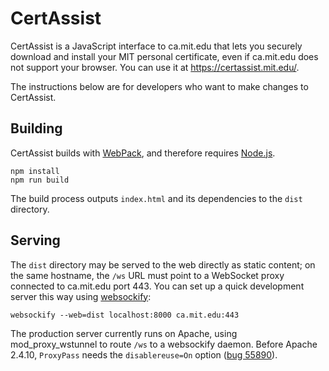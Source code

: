 # CertAssist

CertAssist is a JavaScript interface to ca.mit.edu that lets you securely
download and install your MIT personal certificate, even if ca.mit.edu
does not support your browser. You can use it at https://certassist.mit.edu/.

The instructions below are for developers who want to make changes to CertAssist.

## Building

CertAssist builds with [WebPack](https://webpack.js.org/), and therefore requires [Node.js](https://nodejs.org/).

    npm install
    npm run build

The build process outputs `index.html` and its dependencies to the `dist` directory.

## Serving

The `dist` directory may be served to the web directly as static content; on the same hostname, the `/ws` URL must point to a WebSocket proxy connected to ca.mit.edu port 443. You can set up a quick development server this way using [websockify](https://github.com/novnc/websockify):

    websockify --web=dist localhost:8000 ca.mit.edu:443

The production server currently runs on Apache, using mod_proxy_wstunnel to route `/ws` to a websockify daemon. Before Apache 2.4.10, `ProxyPass` needs the `disablereuse=On` option ([bug 55890](https://bz.apache.org/bugzilla/show_bug.cgi?id=55890)).
